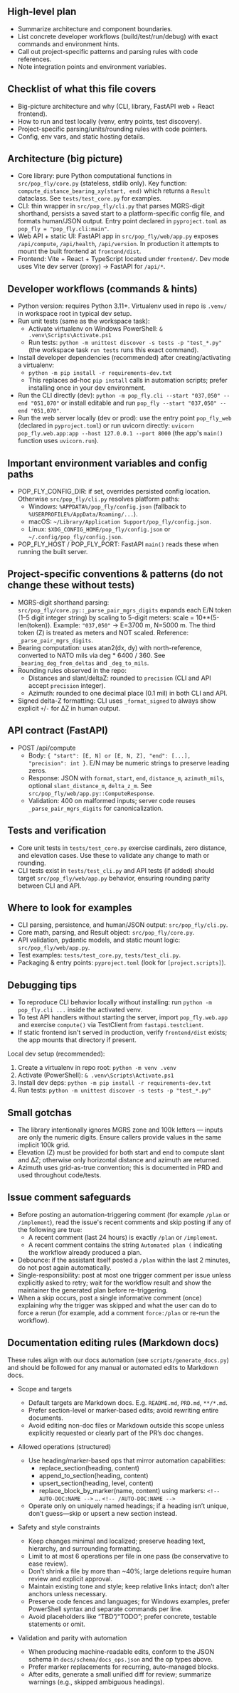 ## High-level plan
- Summarize architecture and component boundaries.
- List concrete developer workflows (build/test/run/debug) with exact commands and environment hints.
- Call out project-specific patterns and parsing rules with code references.
- Note integration points and environment variables.

## Checklist of what this file covers
- Big-picture architecture and why (CLI, library, FastAPI web + React frontend).  
- How to run and test locally (venv, entry points, test discovery).  
- Project-specific parsing/units/rounding rules with code pointers.  
- Config, env vars, and static hosting details.  

## Architecture (big picture)
- Core library: pure Python computational functions in `src/pop_fly/core.py` (stateless, stdlib only). Key function: `compute_distance_bearing_xy(start, end)` which returns a `Result` dataclass. See `tests/test_core.py` for examples.
- CLI: thin wrapper in `src/pop_fly/cli.py` that parses MGRS-digit shorthand, persists a saved start to a platform-specific config file, and formats human/JSON output. Entry point declared in `pyproject.toml` as `pop_fly = "pop_fly.cli:main"`.
- Web API + static UI: FastAPI app in `src/pop_fly/web/app.py` exposes `/api/compute`, `/api/health`, `/api/version`. In production it attempts to mount the built frontend at `frontend/dist`.
- Frontend: Vite + React + TypeScript located under `frontend/`. Dev mode uses Vite dev server (proxy) -> FastAPI for `/api/*`.

## Developer workflows (commands & hints)
- Python version: requires Python 3.11+. Virtualenv used in repo is `.venv/` in workspace root in typical dev setup.
- Run unit tests (same as the workspace task):
  - Activate virtualenv on Windows PowerShell: `& .venv\Scripts\Activate.ps1`
  - Run tests: `python -m unittest discover -s tests -p "test_*.py"` (the workspace task `run tests` runs this exact command).
- Install developer dependencies (recommended) after creating/activating a virtualenv:
  - `python -m pip install -r requirements-dev.txt`
  - This replaces ad-hoc `pip install` calls in automation scripts; prefer installing once in your dev environment.
- Run the CLI directly (dev): `python -m pop_fly.cli --start "037,050" --end "051,070"` or install editable and run `pop_fly --start "037,050" --end "051,070"`.
- Run the web server locally (dev or prod): use the entry point `pop_fly_web` (declared in `pyproject.toml`) or run uvicorn directly: `uvicorn pop_fly.web.app:app --host 127.0.0.1 --port 8000` (the app's `main()` function uses `uvicorn.run`).

## Important environment variables and config paths
- POP_FLY_CONFIG_DIR: if set, overrides persisted config location. Otherwise `src/pop_fly/cli.py` resolves platform paths:
  - Windows: `%APPDATA%/pop_fly/config.json` (fallback to `%USERPROFILE%/AppData/Roaming/...`).
  - macOS: `~/Library/Application Support/pop_fly/config.json`.
  - Linux: `$XDG_CONFIG_HOME/pop_fly/config.json` or `~/.config/pop_fly/config.json`.
- POP_FLY_HOST / POP_FLY_PORT: FastAPI `main()` reads these when running the built server.

## Project-specific conventions & patterns (do not change these without tests)
- MGRS-digit shorthand parsing: `src/pop_fly/core.py::_parse_pair_mgrs_digits` expands each E/N token (1–5 digit integer string) by scaling to 5-digit meters: scale = 10**(5-len(token)). Example: `"037,050"` -> E=3700 m, N=5000 m. The third token (Z) is treated as meters and NOT scaled. Reference: `_parse_pair_mgrs_digits`.
- Bearing computation: uses atan2(dx, dy) with north-reference, converted to NATO mils via deg * 6400 / 360. See `_bearing_deg_from_deltas` and `_deg_to_mils`.
- Rounding rules observed in the repo:
  - Distances and slant/deltaZ: rounded to `precision` (CLI and API accept `precision` integer).
  - Azimuth: rounded to one decimal place (0.1 mil) in both CLI and API.
- Signed delta-Z formatting: CLI uses `_format_signed` to always show explicit `+`/`-` for ΔZ in human output.

## API contract (FastAPI)
- POST /api/compute
  - Body: `{ "start": [E, N] or [E, N, Z], "end": [...], "precision": int }`. E/N may be numeric strings to preserve leading zeros.
  - Response: JSON with `format`, `start`, `end`, `distance_m`, `azimuth_mils`, optional `slant_distance_m`, `delta_z_m`. See `src/pop_fly/web/app.py::ComputeResponse`.
  - Validation: 400 on malformed inputs; server code reuses `_parse_pair_mgrs_digits` for canonicalization.

## Tests and verification
- Core unit tests in `tests/test_core.py` exercise cardinals, zero distance, and elevation cases. Use these to validate any change to math or rounding.
- CLI tests exist in `tests/test_cli.py` and API tests (if added) should target `src/pop_fly/web/app.py` behavior, ensuring rounding parity between CLI and API.

## Where to look for examples
- CLI parsing, persistence, and human/JSON output: `src/pop_fly/cli.py`.
- Core math, parsing, and Result object: `src/pop_fly/core.py`.
- API validation, pydantic models, and static mount logic: `src/pop_fly/web/app.py`.
- Test examples: `tests/test_core.py`, `tests/test_cli.py`.
- Packaging & entry points: `pyproject.toml` (look for `[project.scripts]`).

## Debugging tips
- To reproduce CLI behavior locally without installing: run `python -m pop_fly.cli ...` inside the activated venv.
- To test API handlers without starting the server, import `pop_fly.web.app` and exercise `compute()` via TestClient from `fastapi.testclient`.
- If static frontend isn't served in production, verify `frontend/dist` exists; the app mounts that directory if present.
 
Local dev setup (recommended):
1. Create a virtualenv in repo root: `python -m venv .venv`
2. Activate (PowerShell): `& .venv\Scripts\Activate.ps1`
3. Install dev deps: `python -m pip install -r requirements-dev.txt`
4. Run tests: `python -m unittest discover -s tests -p "test_*.py"`

## Small gotchas
- The library intentionally ignores MGRS zone and 100k letters — inputs are only the numeric digits. Ensure callers provide values in the same implicit 100k grid.
- Elevation (Z) must be provided for both start and end to compute slant and ΔZ; otherwise only horizontal distance and azimuth are returned.
- Azimuth uses grid-as-true convention; this is documented in PRD and used throughout code/tests.

## Issue comment safeguards

- Before posting an automation-triggering comment (for example `/plan` or `/implement`), read the issue's recent comments and skip posting if any of the following are true:
  - A recent comment (last 24 hours) is exactly `/plan` or `/implement`.
  - A recent comment contains the string `Automated plan (` indicating the workflow already produced a plan.
- Debounce: if the assistant itself posted a `/plan` within the last 2 minutes, do not post again automatically.
- Single-responsibility: post at most one trigger comment per issue unless explicitly asked to retry; wait for the workflow result and show the maintainer the generated plan before re-triggering.
- When a skip occurs, post a single informative comment (once) explaining why the trigger was skipped and what the user can do to force a rerun (for example, add a comment `force:/plan` or re-run the workflow).

## Documentation editing rules (Markdown docs)

These rules align with our docs automation (see `scripts/generate_docs.py`) and should be followed for any manual or automated edits to Markdown docs.

- Scope and targets
  - Default targets are Markdown docs. E.g. `README.md`, `PRD.md`, `**/*.md`.
  - Prefer section-level or marker-based edits; avoid rewriting entire documents.
  - Avoid editing non-doc files or Markdown outside this scope unless explicitly requested or clearly part of the PR’s doc changes.

- Allowed operations (structured)
  - Use heading/marker-based ops that mirror automation capabilities:
    - replace_section(heading, content)
    - append_to_section(heading, content)
    - upsert_section(heading, level, content)
    - replace_block_by_marker(name, content) using markers: `<!-- AUTO-DOC:NAME -->` ... `<!-- /AUTO-DOC:NAME -->`
  - Operate only on uniquely named headings; if a heading isn’t unique, don’t guess—skip or upsert a new section instead.

- Safety and style constraints
  - Keep changes minimal and localized; preserve heading text, hierarchy, and surrounding formatting.
  - Limit to at most 6 operations per file in one pass (be conservative to ease review).
  - Don’t shrink a file by more than ~40%; large deletions require human review and explicit approval.
  - Maintain existing tone and style; keep relative links intact; don’t alter anchors unless necessary.
  - Preserve code fences and languages; for Windows examples, prefer PowerShell syntax and separate commands per line.
  - Avoid placeholders like “TBD”/“TODO”; prefer concrete, testable statements or omit.

- Validation and parity with automation
  - When producing machine-readable edits, conform to the JSON schema in `docs/schema/docs_ops.json` and the op types above.
  - Prefer marker replacements for recurring, auto-managed blocks.
  - After edits, generate a small unified diff for review; summarize warnings (e.g., skipped ambiguous headings).